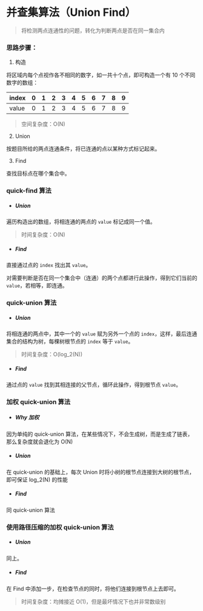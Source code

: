 # 并查集算法（Union Find）

> 将检测两点连通性的问题，转化为判断两点是否在同一集合内

### 思路步骤：

1. 构造

将区域内每个点视作各不相同的数字，如一共十个点，即可构造一个有 10 个不同数字的数组：

| index | 0 | 1 | 2 | 3 | 4 | 5 | 6 | 7 | 8 | 9 |
|--|--|--|--|--|--|--|--|--|--|--|
| value | 0 | 1 | 2 | 3 | 4 | 5 | 6 | 7 | 8 | 9 |

> 空间复杂度：O(N)

2. Union 

按题目所给的两点连通条件，将已连通的点以某种方式标记起来。

3. Find

查找目标点在哪个集合中。

### quick-find 算法

- ##### Union

遍历构造出的数组，将相连通的两点的 `value` 标记成同一个值。

> 时间复杂度：O(N)

- ##### Find

直接通过点的 `index` 找出其 `value`。

对需要判断是否在同一个集合中（连通）的两个点都进行此操作，得到它们当前的 `value`，若相等，即连通。


### quick-union 算法

- ##### Union

将相连通的两点中，其中一个的 `value` 赋为另外一个点的 `index`，这样，最后连通集合的结构为树，每棵树根节点的 `index` 等于 `value`。

> 时间复杂度：O(log_2(N))

- ##### Find

通过点的 `value` 找到其相连接的父节点，循环此操作，得到根节点 `value`。

### 加权 quick-union 算法

- ##### Why 加权

因为单纯的 quick-union 算法，在某些情况下，不会生成树，而是生成了链表，那么复杂度就会退化为 O(N)

- ##### Union

在 quick-union 的基础上，每次 Union 时将小树的根节点连接到大树的根节点，即可保证 log_2(N) 的性能


- ##### Find

同 quick-union 算法


### 使用路径压缩的加权 quick-union 算法

- ##### Union
同上。

- ##### Find

在 Find 中添加一步，在检查节点的同时，将他们连接到根节点上去即可。

> 时间复杂度：均摊接近 O(1)，但是最坏情况下也并非常数级别